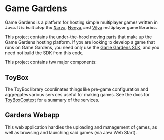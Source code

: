 # Game Gardens

Game Gardens is a platform for hosting simple multiplayer games written in
Java. It is built atop the [Narya](http://code.google.com/p/narya/),
[Nenya](http://code.google.com/p/nenya/), and
[Vilya](http://code.google.com/p/vilya/) multiplayer game libraries.

This project contains the under-the-hood moving parts that make up the Game
Gardens hosting platform. If you are looking to develop a game that runs on
Game Gardens, you need only use the [Game Gardens
SDK](http://wiki.gamegardens.com/Main_Page), and you need not build the SDK
from this code.

This project contains two major components:

## ToyBox

The ToyBox library coordinates things like pre-game configuration and
aggregates various services useful for making games. See the docs for
[ToyBoxContext](http://samskivert.github.com/game-gardens/projects/toybox/docs/api/com/threerings/toybox/util/ToyBoxContext.html)
for a summary of the services.

## Gardens Webapp

This web application handles the uploading and management of games, as well as
browsing and launching said games (via Java Web Start).
